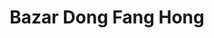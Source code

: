 ---
title: "Bazar Dong Fang Hong"
url: /sant-andreu-de-la-barca/bazar-dong-fang-hong/
shop: tienda de variedades
---